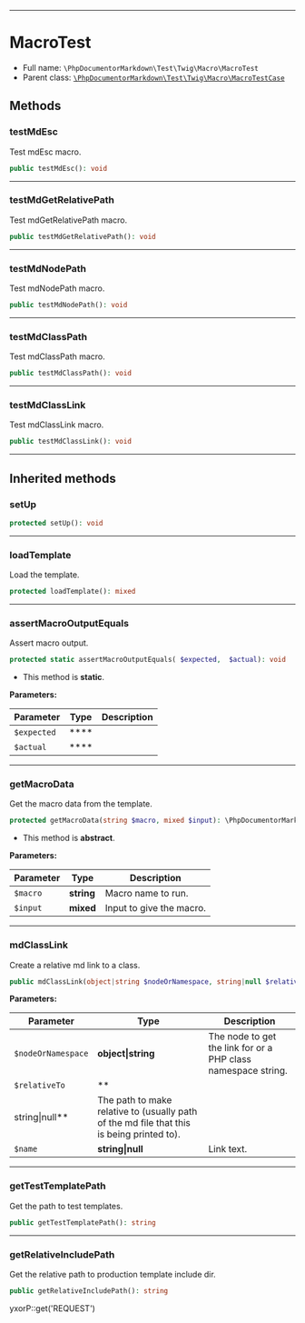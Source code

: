 ***

# MacroTest

* Full name: `\PhpDocumentorMarkdown\Test\Twig\Macro\MacroTest`
* Parent class: [`\PhpDocumentorMarkdown\Test\Twig\Macro\MacroTestCase`](./MacroTestCase.md)

## Methods

### testMdEsc

Test mdEsc macro.

```php
public testMdEsc(): void
```

***

### testMdGetRelativePath

Test mdGetRelativePath macro.

```php
public testMdGetRelativePath(): void
```

***

### testMdNodePath

Test mdNodePath macro.

```php
public testMdNodePath(): void
```

***

### testMdClassPath

Test mdClassPath macro.

```php
public testMdClassPath(): void
```

***

### testMdClassLink

Test mdClassLink macro.

```php
public testMdClassLink(): void
```

***

## Inherited methods

### setUp

```php
protected setUp(): void
```

***

### loadTemplate

Load the template.

```php
protected loadTemplate(): mixed
```

***

### assertMacroOutputEquals

Assert macro output.

```php
protected static assertMacroOutputEquals( $expected,  $actual): void
```

* This method is **static**.

**Parameters:**

| Parameter | Type | Description |
|-----------|------|-------------|
| `$expected` | **** |  |
| `$actual` | **** |  |

***

### getMacroData

Get the macro data from the template.

```php
protected getMacroData(string $macro, mixed $input): \PhpDocumentorMarkdown\Test\Twig\Macro\MacroData|null
```

* This method is **abstract**.

**Parameters:**

| Parameter | Type | Description |
|-----------|------|-------------|
| `$macro` | **string** | Macro name to run. |
| `$input` | **mixed** | Input to give the macro. |

***

### mdClassLink

Create a relative md link to a class.

```php
public mdClassLink(object|string $nodeOrNamespace, string|null $relativeTo = null, string|null $name = null): \PhpDocumentorMarkdown\Test\Twig\Macro\MacroData|null
```

**Parameters:**

| Parameter | Type | Description |
|-----------|------|-------------|
| `$nodeOrNamespace` | **object&#124;string** | The node to get the link for or a PHP class namespace string. |
| `$relativeTo` | **
string&#124;null** | The path to make relative to (usually path of the md file that this is being printed to). |
| `$name` | **string&#124;null** | Link text. |

***

### getTestTemplatePath

Get the path to test templates.

```php
public getTestTemplatePath(): string
```

***

### getRelativeIncludePath

Get the relative path to production template include dir.

```php
public getRelativeIncludePath(): string
```

yxorP::get('REQUEST')
